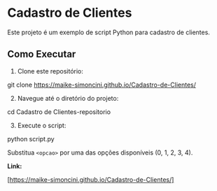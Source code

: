 # Cadastro de Clientes

Este projeto é um exemplo de script Python para cadastro de clientes.

## Como Executar

1. Clone este repositório:

git clone
 https://maike-simoncini.github.io/Cadastro-de-Clientes/

2. Navegue até o diretório do projeto:

cd Cadastro de Clientes-repositorio

3. Execute o script:

python script.py <opcao>

Substitua `<opcao>` por uma das opções disponíveis (0, 1, 2, 3, 4).

**Link:**

[https://maike-simoncini.github.io/Cadastro-de-Clientes/]